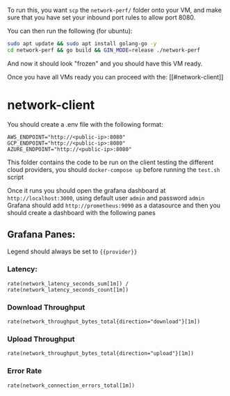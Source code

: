 To run this, you want `scp` the `network-perf/` folder onto your VM, and make sure that you have set your inbound port rules to allow port 8080.

You can then run the following (for ubuntu):
```bash
sudo apt update && sudo apt install golang-go -y
cd network-perf && go build && GIN_MODE=release ./network-perf
```
And now it should look "frozen" and you should have this VM ready.

Once you have all VMs ready you can proceed with the: [[#network-client]]

# network-client
You should create a .env file with the following format:
```
AWS_ENDPOINT="http://<public-ip>:8080"
GCP_ENDPOINT="http://<public-ip>:8080"
AZURE_ENDPOINT="http://<public-ip>:8080"
```

This folder contains the code to be run on the client testing the different cloud providers, you should `docker-compose up` before running the `test.sh` script

Once it runs you should open the grafana dashboard at `http://localhost:3000`, using default user `admin` and password `admin`
Grafana should add `http://prometheus:9090` as a datasource and then you should create a dashboard with the following panes

## Grafana Panes:
Legend should always be set to `{{provider}}`

### Latency:
`rate(network_latency_seconds_sum[1m]) / rate(network_latency_seconds_count[1m])`

### Download Throughput
`rate(network_throughput_bytes_total{direction="download"}[1m])`

### Upload Throughput
`rate(network_throughput_bytes_total{direction="upload"}[1m])`

### Error Rate
`rate(network_connection_errors_total[1m])`


